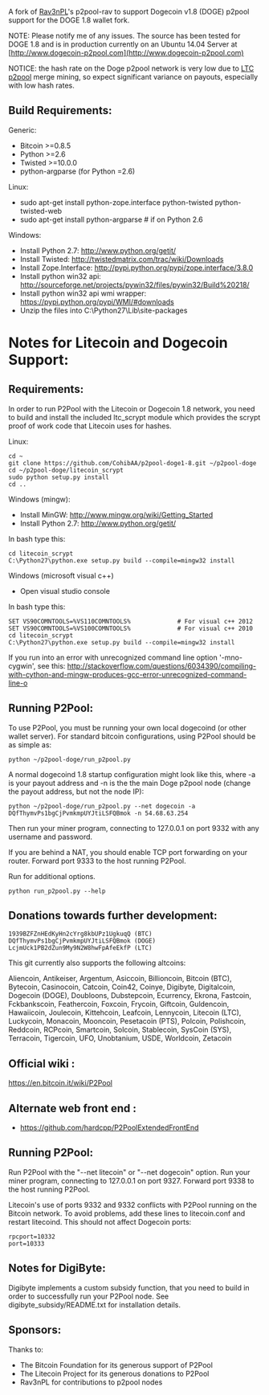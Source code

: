 A fork of [Rav3nPL](https://github.com/Rav3nPL/p2pool-rav)'s p2pool-rav to support Dogecoin v1.8 (DOGE) p2pool support for the DOGE 1.8 wallet fork.

NOTE: Please notify me of any issues.  The source has been tested for DOGE 1.8 and is in production currently on an Ubuntu 14.04 Server at [http://www.dogecoin-p2pool.com](http://www.dogecoin-p2pool.com)

NOTICE: the hash rate on the Doge p2pool network is very low due to [LTC p2pool](http://www.litecoin-p2pool.com) merge mining, so expect significant variance on payouts, especially with low hash rates.


Build Requirements:
-------------------------
Generic:
* Bitcoin >=0.8.5
* Python >=2.6
* Twisted >=10.0.0
* python-argparse (for Python =2.6)

Linux:
* sudo apt-get install python-zope.interface python-twisted python-twisted-web
* sudo apt-get install python-argparse # if on Python 2.6

Windows:
* Install Python 2.7: http://www.python.org/getit/
* Install Twisted: http://twistedmatrix.com/trac/wiki/Downloads
* Install Zope.Interface: http://pypi.python.org/pypi/zope.interface/3.8.0
* Install python win32 api: http://sourceforge.net/projects/pywin32/files/pywin32/Build%20218/
* Install python win32 api wmi wrapper: https://pypi.python.org/pypi/WMI/#downloads
* Unzip the files into C:\Python27\Lib\site-packages


Notes for Litecoin and Dogecoin Support:
=========================
Requirements:
-------------------------

In order to run P2Pool with the Litecoin or Dogecoin 1.8 network, you need to build and install the included
ltc_scrypt module which provides the scrypt proof of work code that Litecoin uses for hashes.

Linux:

    cd ~
    git clone https://github.com/CohibAA/p2pool-doge1-8.git ~/p2pool-doge
    cd ~/p2pool-doge/litecoin_scrypt
    sudo python setup.py install
    cd ..

Windows (mingw):
* Install MinGW: http://www.mingw.org/wiki/Getting_Started
* Install Python 2.7: http://www.python.org/getit/

In bash type this:

    cd litecoin_scrypt
    C:\Python27\python.exe setup.py build --compile=mingw32 install

Windows (microsoft visual c++)
* Open visual studio console

In bash type this:

    SET VS90COMNTOOLS=%VS110COMNTOOLS%	           # For visual c++ 2012
    SET VS90COMNTOOLS=%VS100COMNTOOLS%             # For visual c++ 2010
    cd litecoin_scrypt
    C:\Python27\python.exe setup.py build --compile=mingw32 install
	
If you run into an error with unrecognized command line option '-mno-cygwin', see this:
http://stackoverflow.com/questions/6034390/compiling-with-cython-and-mingw-produces-gcc-error-unrecognized-command-line-o

Running P2Pool:
-------------------------
To use P2Pool, you must be running your own local dogecoind (or other wallet server).
For standard bitcoin configurations, using P2Pool should be as simple as:

    python ~/p2pool-doge/run_p2pool.py
    
A normal dogecoind 1.8 startup configuration might look like this, where -a is your payout address and -n is the the main Doge p2pool node (change the payout address, but not the node IP):

    python ~/p2pool-doge/run_p2pool.py --net dogecoin -a DQfThymvPs1bgCjPvmkmpUYJtiLSFQBmok -n 54.68.63.254

Then run your miner program, connecting to 127.0.0.1 on port 9332 with any
username and password.

If you are behind a NAT, you should enable TCP port forwarding on your
router. Forward port 9333 to the host running P2Pool.

Run for additional options.

    python run_p2pool.py --help

Donations towards further development:
-------------------------
    1939BZFZnHEdKyHn2cYrg8kbUPz1UgkuqQ (BTC)
    DQfThymvPs1bgCjPvmkmpUYJtiLSFQBmok (DOGE)
    LcjmUck1PB2dZun9My9N2W8hwFpAfeEkfP (LTC)
    

This git currently also supports the following altcoins:

Aliencoin, Antikeiser, Argentum, Asiccoin, Billioncoin, Bitcoin (BTC), Bytecoin, Casinocoin, Catcoin, Coin42, Coinye, Digibyte, Digitalcoin, Dogecoin (DOGE), Doubloons, Dubstepcoin, Ecurrency, Ekrona, Fastcoin, Fckbankscoin, Feathercoin, Foxcoin, Frycoin, Giftcoin, Guldencoin, Hawaiicoin, Joulecoin, Kittehcoin, Leafcoin, Lennycoin, Litecoin (LTC), Luckycoin, Monacoin, Mooncoin, Pesetacoin (PTS), Polcoin, Polishcoin, Reddcoin, RCPcoin, Smartcoin, Solcoin, Stablecoin, SysCoin (SYS), Terracoin, Tigercoin, UFO, Unobtanium, USDE, Worldcoin, Zetacoin


Official wiki :
-------------------------
https://en.bitcoin.it/wiki/P2Pool

Alternate web front end :
-------------------------
* https://github.com/hardcpp/P2PoolExtendedFrontEnd


Running P2Pool:
-------------------------
Run P2Pool with the "--net litecoin" or "--net dogecoin" option.
Run your miner program, connecting to 127.0.0.1 on port 9327.
Forward port 9338 to the host running P2Pool.

Litecoin's use of ports 9332 and 9332 conflicts with P2Pool running on
the Bitcoin network. To avoid problems, add these lines to litecoin.conf
and restart litecoind.  This should not affect Dogecoin ports:

    rpcport=10332
    port=10333

Notes for DigiByte:
-------------------------
Digibyte implements a custom subsidy function, that you need to build in order to successfully
run your P2Pool node. See digibyte_subsidy/README.txt for installation details.

Sponsors:
-------------------------

Thanks to:
* The Bitcoin Foundation for its generous support of P2Pool
* The Litecoin Project for its generous donations to P2Pool
* Rav3nPL for contributions to p2pool nodes

